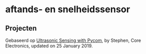 # aftands- en snelheidssensor

## 

## Projecten

Gebaseerd op [Ultrasonic Sensing with Pycom](https://core-electronics.com.au/tutorials/hc-sr04-ultrasonic-sensor-with-pycom-tutorial.html), by Stephen, Core Electronics, updated on 25 January 2019.


